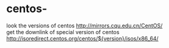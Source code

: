 # centos-

look the versions of centos  http://mirrors.cqu.edu.cn/CentOS/ </br>
get the downlink of special version of centos http://isoredirect.centos.org/centos/${version}/isos/x86_64/
